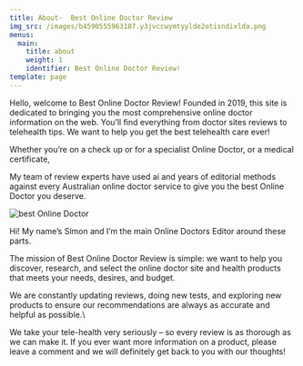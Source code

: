 ```yaml
---
title: About-  Best Online Doctor Review
img_src: /images/b4590555963187.y3jvccwymtyylde2otisndixlda.png
menus:
  main:
    title: about
    weight: 1
    identifier: Best Online Doctor Review!
template: page
---
```

Hello, welcome to Best Online Doctor Review! Founded in 2019, this site is dedicated to bringing you the most comprehensive online doctor information on the web. You’ll find everything from doctor sites reviews to telehealth tips. We want to help you get the best telehealth care ever! 

Whether you’re on a check up or for a specialist Online Doctor, or a medical certificate,

My team of review experts have used ai and years of editorial methods against every Australian online doctor service to give you the best Online Doctor you deserve.

![ best Online Doctor](/images/eeefc637485149.y3jvccwymtq3lde2odesndk4ldywoq.jpg " best Online Doctor")

Hi! My name’s Simon and I’m the main Online Doctors Editor around these parts.

The mission of Best Online Doctor Review is simple: we want to help you discover, research, and select the online doctor site and health  products that meets your needs, desires, and budget. 

We are constantly updating reviews, doing new tests, and exploring new products to ensure our recommendations are always as accurate and helpful as possible.\

We take your tele-health very seriously – so every review is as thorough as we can make it.  If you ever want more information on a product, please leave a comment and we will definitely get back to you with our thoughts!